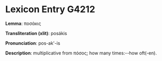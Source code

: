 # Lexicon Entry G4212

**Lemma**: ποσάκις

**Transliteration (xlit)**: posákis

**Pronunciation**: pos-ak'-is

**Description**:
multiplicative from πόσος; how many times:--how oft(-en).
